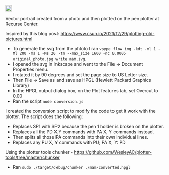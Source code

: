 <a href='http://www.recurse.com' title='Made with love at the Recurse Center'><img src='https://cloud.githubusercontent.com/assets/2883345/11325206/336ea5f4-9150-11e5-9e90-d86ad31993d8.png' height='20px'/></a>

Vector portrait created from a photo and then plotted on the pen plotter at Recurse Center.

Inspired by this blog post:
https://www.csun.io/2021/12/29/plotting-old-pictures.html

- To generate the svg from the phtoto I ran `vpype flow_img -kdt -ml 1 -Ml 200 -ms 1 -Ms 20 -tm --max_size 1600 -nc 0.0005 original_photo.jpg write mam.svg`.
- I opened the svg in Inkscape and went to the File -> Document Properties menu.
- I rotated it by 90 degrees and set the page size to US Letter size.
- Then File -> Save as and save as HPGL (Hewlett Packard Graphics Library)
- In the HPGL output dialog box, on the Plot features tab, set Overcut to 0.00
- Ran the script `node conversion.js`
  
I created the conversion script to modify the code to get it work with the plotter.
  The script does the following:
  - Replaces SP1 with SP2 because the pen 1 holder is broken on the plotter.
  - Replaces all the PD X,Y commands with PA X, Y commands instead.
  - Then splits all those PA commands into their own individual lines.
  - Replaces any PU X, Y commands with PU; PA X, Y: PD

Using the plotter tools chunker - https://github.com/WesleyAC/plotter-tools/tree/master/chunker

- Ran `sudo ./target/debug/chunker ./mam-converted.hpgl`
